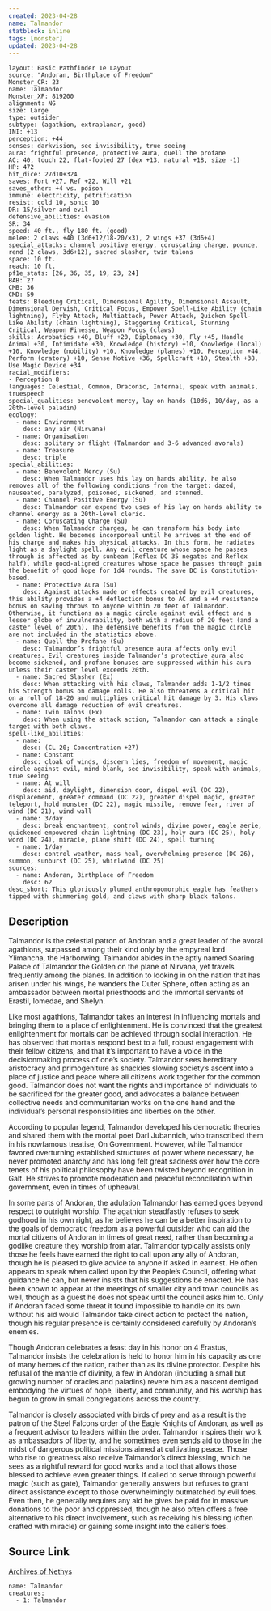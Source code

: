 ```yaml
---
created: 2023-04-28
name: Talmandor
statblock: inline
tags: [monster]
updated: 2023-04-28
---
```

```statblock
layout: Basic Pathfinder 1e Layout
source: "Andoran, Birthplace of Freedom"
Monster_CR: 23
name: Talmandor
Monster_XP: 819200
alignment: NG
size: Large
type: outsider
subtype: (agathion, extraplanar, good)
INI: +13
perception: +44
senses: darkvision, see invisibility, true seeing
aura: frightful presence, protective aura, quell the profane
AC: 40, touch 22, flat-footed 27 (dex +13, natural +18, size -1)
HP: 472
hit_dice: 27d10+324
saves: Fort +27, Ref +22, Will +21
saves_other: +4 vs. poison
immune: electricity, petrification
resist: cold 10, sonic 10
DR: 15/silver and evil
defensive_abilities: evasion
SR: 34
speed: 40 ft., fly 180 ft. (good)
melee: 2 claws +40 (3d6+12/18-20/×3), 2 wings +37 (3d6+4)
special_attacks: channel positive energy, coruscating charge, pounce, rend (2 claws, 3d6+12), sacred slasher, twin talons
space: 10 ft.
reach: 10 ft.
pf1e_stats: [26, 36, 35, 19, 23, 24]
BAB: 27
CMB: 36
CMD: 59
feats: Bleeding Critical, Dimensional Agility, Dimensional Assault, Dimensional Dervish, Critical Focus, Empower Spell-Like Ability (chain lightning), Flyby Attack, Multiattack, Power Attack, Quicken Spell-Like Ability (chain lightning), Staggering Critical, Stunning Critical, Weapon Finesse, Weapon Focus (claws)
skills: Acrobatics +40, Bluff +20, Diplomacy +30, Fly +45, Handle Animal +30, Intimidate +30, Knowledge (history) +10, Knowledge (local) +10, Knowledge (nobility) +10, Knowledge (planes) +10, Perception +44, Perform (oratory) +10, Sense Motive +36, Spellcraft +10, Stealth +38, Use Magic Device +34
racial_modifiers:
- Perception 8
languages: Celestial, Common, Draconic, Infernal, speak with animals, truespeech
special_qualities: benevolent mercy, lay on hands (10d6, 10/day, as a 20th-level paladin)
ecology:
  - name: Environment
    desc: any air (Nirvana)
  - name: Organisation
    desc: solitary or flight (Talmandor and 3-6 advanced avorals)
  - name: Treasure
    desc: triple
special_abilities:
  - name: Benevolent Mercy (Su)
    desc: When Talmandor uses his lay on hands ability, he also removes all of the following conditions from the target: dazed, nauseated, paralyzed, poisoned, sickened, and stunned.
  - name: Channel Positive Energy (Su)
    desc: Talmandor can expend two uses of his lay on hands ability to channel energy as a 20th-level cleric.
  - name: Coruscating Charge (Su)
    desc: When Talmandor charges, he can transform his body into golden light. He becomes incorporeal until he arrives at the end of his charge and makes his physical attacks. In this form, he radiates light as a daylight spell. Any evil creature whose space he passes through is affected as by sunbeam (Reflex DC 35 negates and Reflex half), while good-aligned creatures whose space he passes through gain the benefit of good hope for 1d4 rounds. The save DC is Constitution-based.
  - name: Protective Aura (Su)
    desc: Against attacks made or effects created by evil creatures, this ability provides a +4 deflection bonus to AC and a +4 resistance bonus on saving throws to anyone within 20 feet of Talmandor. Otherwise, it functions as a magic circle against evil effect and a lesser globe of invulnerability, both with a radius of 20 feet (and a caster level of 20th). The defensive benefits from the magic circle are not included in the statistics above.
  - name: Quell the Profane (Su)
    desc: Talmandor’s frightful presence aura affects only evil creatures. Evil creatures inside Talmandor’s protective aura also become sickened, and profane bonuses are suppressed within his aura unless their caster level exceeds 20th.
  - name: Sacred Slasher (Ex)
    desc: When attacking with his claws, Talmandor adds 1-1/2 times his Strength bonus on damage rolls. He also threatens a critical hit on a roll of 18-20 and multiplies critical hit damage by 3. His claws overcome all damage reduction of evil creatures.
  - name: Twin Talons (Ex)
    desc: When using the attack action, Talmandor can attack a single target with both claws.
spell-like_abilities:
  - name:
    desc: (CL 20; Concentration +27)
  - name: Constant
    desc: cloak of winds, discern lies, freedom of movement, magic circle against evil, mind blank, see invisibility, speak with animals, true seeing
  - name: At will
    desc: aid, daylight, dimension door, dispel evil (DC 22), displacement, greater command (DC 22), greater dispel magic, greater teleport, hold monster (DC 22), magic missile, remove fear, river of wind (DC 21), wind wall
  - name: 3/day
    desc: break enchantment, control winds, divine power, eagle aerie, quickened empowered chain lightning (DC 23), holy aura (DC 25), holy word (DC 24), miracle, plane shift (DC 24), spell turning
  - name: 1/day
    desc: control weather, mass heal, overwhelming presence (DC 26), summon, sunburst (DC 25), whirlwind (DC 25)
sources:
  - name: Andoran, Birthplace of Freedom
    desc: 62
desc_short: This gloriously plumed anthropomorphic eagle has feathers tipped with shimmering gold, and claws with sharp black talons.
```
## Description
Talmandor is the celestial patron of Andoran and a great leader of the avoral agathions, surpassed among their kind only by the empyreal lord Ylimancha, the Harborwing. Talmandor abides in the aptly named Soaring Palace of Talmandor the Golden on the plane of Nirvana, yet travels frequently among the planes. In addition to looking in on the nation that has arisen under his wings, he wanders the Outer Sphere, often acting as an ambassador between mortal priesthoods and the immortal servants of Erastil, Iomedae, and Shelyn.

Like most agathions, Talmandor takes an interest in influencing mortals and bringing them to a place of enlightenment. He is convinced that the greatest enlightenment for mortals can be achieved through social interaction. He has observed that mortals respond best to a full, robust engagement with their fellow citizens, and that it’s important to have a voice in the decisionmaking process of one’s society. Talmandor sees hereditary aristocracy and primogeniture as shackles slowing society’s ascent into a place of justice and peace where all citizens work together for the common good. Talmandor does not want the rights and importance of individuals to be sacrificed for the greater good, and advocates a balance between collective needs and communitarian works on the one hand and the individual’s personal responsibilities and liberties on the other.

According to popular legend, Talmandor developed his democratic theories and shared them with the mortal poet Darl Jubannich, who transcribed them in his nowfamous treatise, On Government. However, while Talmandor favored overturning established structures of power where necessary, he never promoted anarchy and has long felt great sadness over how the core tenets of his political philosophy have been twisted beyond recognition in Galt. He strives to promote moderation and peaceful reconciliation within government, even in times of upheaval.

In some parts of Andoran, the adulation Talmandor has earned goes beyond respect to outright worship. The agathion steadfastly refuses to seek godhood in his own right, as he believes he can be a better inspiration to the goals of democratic freedom as a powerful outsider who can aid the mortal citizens of Andoran in times of great need, rather than becoming a godlike creature they worship from afar. Talmandor typically assists only those he feels have earned the right to call upon any ally of Andoran, though he is pleased to give advice to anyone if asked in earnest. He often appears to speak when called upon by the People’s Council, offering what guidance he can, but never insists that his suggestions be enacted. He has been known to appear at the meetings of smaller city and town councils as well, though as a guest he does not speak until the council asks him to. Only if Andoran faced some threat it found impossible to handle on its own without his aid would Talmandor take direct action to protect the nation, though his regular presence is certainly considered carefully by Andoran’s enemies.

Though Andoran celebrates a feast day in his honor on 4 Erastus, Talmandor insists the celebration is held to honor him in his capacity as one of many heroes of the nation, rather than as its divine protector. Despite his refusal of the mantle of divinity, a few in Andoran (including a small but growing number of oracles and paladins) revere him as a nascent demigod embodying the virtues of hope, liberty, and community, and his worship has begun to grow in small congregations across the country.

Talmandor is closely associated with birds of prey and as a result is the patron of the Steel Falcons order of the Eagle Knights of Andoran, as well as a frequent advisor to leaders within the order. Talmandor inspires their work as ambassadors of liberty, and he sometimes even sends aid to those in the midst of dangerous political missions aimed at cultivating peace. Those who rise to greatness also receive Talmandor’s direct blessing, which he sees as a rightful reward for good works and a tool that allows those blessed to achieve even greater things. If called to serve through powerful magic (such as gate), Talmandor generally answers but refuses to grant direct assistance except to those overwhelmingly outmatched by evil foes. Even then, he generally requires any aid he gives be paid for in massive donations to the poor and oppressed, though he also often offers a free alternative to his direct involvement, such as receiving his blessing (often crafted with miracle) or gaining some insight into the caller’s foes.
## Source Link
[Archives of Nethys](https://aonprd.com/MonsterDisplay.aspx?ItemName=Talmandor)
```encounter-table
name: Talmandor
creatures:
  - 1: Talmandor
```
